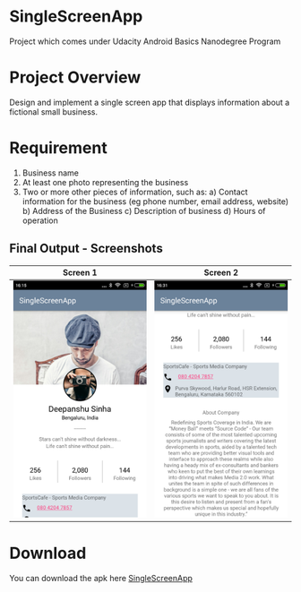 # SingleScreenApp
Project which comes under Udacity Android Basics Nanodegree Program

# Project Overview
Design and implement a single screen app that displays information about a fictional small business.

# Requirement
1. Business name
2. At least one photo representing the business
3. Two or more other pieces of information, such as:
    a) Contact information for the business (eg phone number, email address, website)
    b) Address of the Business
    c) Description of business
    d) Hours of operation

## Final Output - Screenshots

Screen 1                          |Screen 2
:--------------------------------:|:--------------------------------:
![](app/screenshots/screen1.png)  |![](app/screenshots/screen2.png)


# Download
You can download the apk here [SingleScreenApp](../../raw/master/app/screenshots/app-debug.apk)
